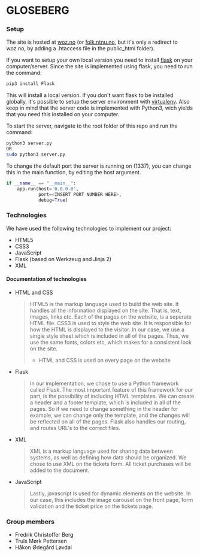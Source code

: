 GLOSEBERG
=========

### Setup

The site is hosted at [woz.no](http://gloseberg.woz.no) (or [folk.ntnu.no](http://folk.ntnu.no/haakool), but it's only a redirect to woz.no, by adding a .htaccess file in the public_html folder).

If you want to setup your own local version you need to install [flask](http://flask.pocoo.org) on your computer/server. Since the site is implemented using flask, you need to run the command:

```bash
pip3 install Flask
```

This will install a local version. If you don't want flask to be installed globally, it's possible to setup the server environment with [virtualenv](http://virtualenv.readthedocs.org/en/latest/). Also keep in mind that the server code is implemented with Python3, wich yields that you need this installed on your computer.

To start the server, navigate to the root folder of this repo and run the command:

```bash
python3 server.py
OR
sudo python3 server.py
```

To change the default port the server is running on (1337), you can change this in the main function, by editing the host argument. 

```python
if __name__ == "__main__":
    app.run(host='0.0.0.0', 
            port=<INSERT PORT NUMBER HERE>, 
            debug=True)
```

### Technologies

We have used the following technologies to implement our project:

* HTML5
* CSS3
* JavaScript
* Flask (based on Werkzeug and Jinja 2)
* XML

#### Documentation of technologies

* HTML and CSS
    > HTML5 is the markup language used to build the web site. It handles all the information displayed on the site. That is, text, images, links etc. Each of the pages on the website, is a seperate HTML file. CSS3 is used to style the web site. It is responsible for how the HTML is displayed to the visitor. In our case, we use a single style sheet which is included in all of the pages. Thus, we use the same fonts, colors etc, which makes for a consistent look on the site. 
    > * HTML and CSS is used on every page on the website

* Flask
    > In our implementation, we chose to use a Python framework called Flask. The most important feature of this framework for our part, is the possibility of including HTML templates. We can create a header and a footer template, which is included in all of the pages. So if we need to change something in the header for example, we can change only the template, and the changes will be reflected on all of the pages. Flask also handles our routing, and routes URL's to the correct files.

* XML
    > XML is a markup language used for sharing data between systems, as well as defining how data should be organized. We chose to use XML on the tickets form. All ticket purchases will be added to the document.

* JavaScript
    > Lastly, javascript is used for dynamic elements on the website. In our case, this includes the image carousel on the front page, form validation and the ticket price on the tickets page.

### Group members

* Fredrik Christoffer Berg
* Truls Mørk Pettersen
* Håkon Ødegård Løvdal
